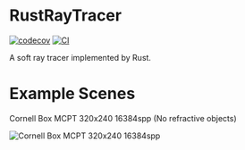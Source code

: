 # RustRayTracer

[![codecov](https://codecov.io/gh/nero19960329/RustRayTracer/graph/badge.svg?token=D2BBB05QHQ)](https://codecov.io/gh/nero19960329/RustRayTracer)
[![CI](https://github.com/nero19960329/RustRayTracer/actions/workflows/ci.yml/badge.svg)](https://github.com/nero19960329/RustRayTracer/actions/workflows/ci.yml)

A soft ray tracer implemented by Rust.

# Example Scenes

Cornell Box MCPT 320x240 16384spp (No refractive objects)

![Cornell Box MCPT 320x240 16384spp](https://i.imgur.com/b27Enof.png)
